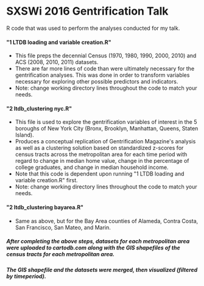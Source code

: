 # SXSWi 2016 Gentrification Talk
R code that was used to perform the analyses conducted for my talk.

#### "1 LTDB loading and variable creation.R"
* This file preps the decennial Census (1970, 1980, 1990, 2000, 2010) and ACS (2008, 2010, 2011) datasets. 
* There are far more lines of code than were ultimately necessary for the gentrification analyses. This was done in order to transform variables necessary for exploring other possible predictors and indicators. 
* Note: change working directory lines throughout the code to match your needs.

#### "2 ltdb_clustering nyc.R"
* This file is used to explore the gentrification variables of interest in the 5 boroughs of New York City (Bronx, Brooklyn, Manhattan, Queens, Staten Island). 
* Produces a conceptual replication of Gentrification Magazine's analysis as well as a clustering solution based on standardized z-scores for census tracts across the metropolitan area for each time period with regard to change in median home value, change in the percentage of college graduates, and change in median household income. 
* Note that this code is dependent upon running "1 LTDB loading and variable creation.R" first. 
* Note: change working directory lines throughout the code to match your needs.

#### "2 ltdb_clustering bayarea.R"
* Same as above, but for the Bay Area counties of Alameda, Contra Costa, San Francisco, San Mateo, and Marin.
  
  
  
##### After completing the above steps, datasets for each metropolitan area were uploaded to cartodb.com along with the GIS shapefiles of the census tracts for each metropolitan area.
##### The GIS shapefile and the datasets were merged, then visualized (filtered by timeperiod).
